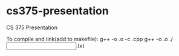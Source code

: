 # cs375-presentation
CS 375 Presentation 

To compile and link(add to makefile):
g++ -o <filename>.o -c <filename>.cpp
g++ -o <executable name> <filename>.o
./<executable name> <input file>.txt
